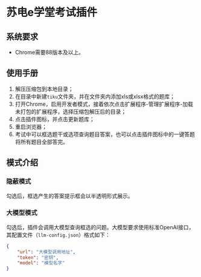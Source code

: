 # 苏电e学堂考试插件

## 系统要求

- Chrome需要88版本及以上。

## 使用手册

1. 解压压缩包到本地目录；
2. 在目录中新建`tiku`文件夹，并在文件夹内添加xls或xlsx格式的题库；
3. 打开Chrome，启用开发者模式，接着依次点击扩展程序-管理扩展程序-加载未打包的扩展程序，选择压缩包解压后的目录；
4. 点击插件图标，并点击更新题库；
5. 重启浏览器；
6. 考试中可以框选题干或选项查询题目答案，也可以点击插件图标中的一键答题将所有题目全部答完。

## 模式介绍

### 隐蔽模式

勾选后，框选产生的答案提示框会以半透明形式展示。

### 大模型模式

勾选后，插件会调用大模型查询框选的问题。大模型要求使用标准OpenAI接口，其配置文件（`llm-config.json`）格式如下：

```json
{
    "url": "大模型调用地址",
    "token": "密钥",
    "model": "模型名字"
}
```